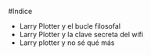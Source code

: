 #Indice
* Larry Plotter y el bucle filosofal
* Larry Plotter y la clave secreta del wifi
* Larry plotter y no sé qué más
